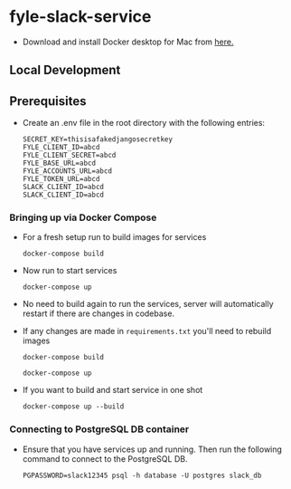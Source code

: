 # fyle-slack-service #

* Download and install Docker desktop for Mac from [here.](https://www.docker.com/products/docker-desktop)


## Local Development ##

## Prerequisites ##

* Create an .env file in the root directory with the following entries:

    ```
    SECRET_KEY=thisisafakedjangosecretkey
    FYLE_CLIENT_ID=abcd
    FYLE_CLIENT_SECRET=abcd
    FYLE_BASE_URL=abcd
    FYLE_ACCOUNTS_URL=abcd
    FYLE_TOKEN_URL=abcd
    SLACK_CLIENT_ID=abcd
    SLACK_CLIENT_ID=abcd
    ```

### Bringing up via Docker Compose ###

* For a fresh setup run to build images for services
    ```
    docker-compose build
    ```

* Now run to start services
    ```
    docker-compose up
    ```

* No need to build again to run the services, server will automatically restart if there are changes in codebase.

* If any changes are made in `requirements.txt` you'll need to rebuild images
    ```
    docker-compose build
    
    docker-compose up
    ```

* If you want to build and start service in one shot

    ```
    docker-compose up --build
    ```


### Connecting to PostgreSQL DB container ###

* Ensure that you have services up and running. Then run the following command to connect to the PostgreSQL DB.
    ```
    PGPASSWORD=slack12345 psql -h database -U postgres slack_db
    ```